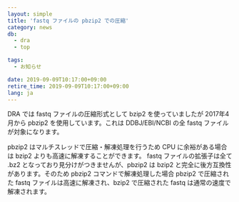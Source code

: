 ```yaml
---
layout: simple
title: 'fastq ファイルの pbzip2 での圧縮'
category: news
db:
  - dra
  - top

tags:
  - お知らせ

date: 2019-09-09T10:17:00+09:00
retire_time: 2019-09-09T10:17:00+09:00
lang: ja
---
```


<p>DRA では fastq ファイルの圧縮形式として bzip2 を使っていましたが 2017年4月から pbzip2 を使用しています。これは DDBJ/EBI/NCBI の全 fastq ファイルが対象になります。</p>

<p>pbzip2 はマルチスレッドで圧縮・解凍処理を行うため CPU に余裕がある場合は bzip2 よりも高速に解凍することができます。
    fastq ファイルの拡張子は全て .bz2 となっており見分けがつきませんが、pbzip2 は bzip2 と完全に後方互換性があります。そのため pbzip2 コマンドで解凍処理した場合 pbzip2 で圧縮された fastq ファイルは高速に解凍され、bzip2 で圧縮された fastq は通常の速度で解凍されます。</p>
